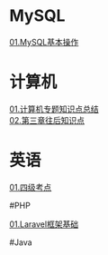 # MySQL

[01.MySQL基本操作](01.MySQL基本操作.md)<br>

# 计算机

[01.计算机专题知识点总结](02.计算机专题知识点总结.md)<br>
[02.第三章往后知识点](第三章%20移动互联网技术.md)

# 英语

[01.四级考点](03.四级考点.md)<br>

#PHP

[01.Laravel框架基础](04.laravel.md)<br>

#Java